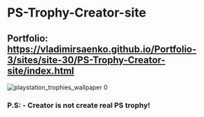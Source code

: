 # PS-Trophy-Creator-site

## Portfolio: https://vladimirsaenko.github.io/Portfolio-3/sites/site-30/PS-Trophy-Creator-site/index.html

![playstation_trophies_wallpaper 0](https://user-images.githubusercontent.com/56477695/168304680-4b3234fa-5f4b-421e-8647-00bcaa2f50ec.jpg)

### P.S: - Creator is not create real PS trophy!
